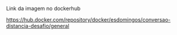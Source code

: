 Link da imagem no dockerhub

https://hub.docker.com/repository/docker/esdomingos/conversao-distancia-desafio/general